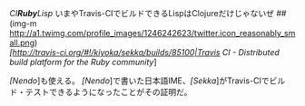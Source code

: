 *CI**Ruby**Lisp* いまやTravis-CIでビルドできるLispはClojureだけじゃないぜ
 ##(img-m http://a1.twimg.com/profile_images/1246242623/twitter.icon_reasonably_small.png)    
  *[http://travis-ci.org/#!/kiyoka/sekka/builds/85100|Travis CI - Distributed build platform for the Ruby community*]

*[Nendo*]も使える。
*[Nendo*]で書いた日本語IME、*[Sekka*]がTravis-CIでビルド・テストできるようになったことがその証明だ。

